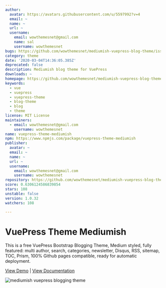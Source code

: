 ```yaml
---
author:
  avatar: https://avatars.githubusercontent.com/u/5597992?v=4
  email: ~
  name: ~
  url: ~
  username:
    email: wowthemesnet@gmail.com
    name: sal
    username: wowthemesnet
bugs: https://github.com/wowthemesnet/mediumish-vuepress-blog-theme/issues
category: theme
date: '2020-03-04T14:36:05.385Z'
deprecated: false
description: Mediumish blog theme for VuePress
downloads: ~
homepage: https://github.com/wowthemesnet/mediumish-vuepress-blog-theme#readme
keywords:
  - vue
  - vuepress
  - vuepress-theme
  - blog-theme
  - blog
  - theme
license: MIT License
maintainers:
  - email: wowthemesnet@gmail.com
    username: wowthemesnet
name: vuepress-theme-mediumish
npm: https://www.npmjs.com/package/vuepress-theme-mediumish
publisher:
  avatar: ~
  email: ~
  name: ~
  url: ~
  username:
    email: wowthemesnet@gmail.com
    username: wowthemesnet
repository: https://github.com/wowthemesnet/mediumish-vuepress-blog-theme
score: 0.6306124586839854
stars: 108
unstable: false
version: 1.0.32
watchers: 108

---
```



# VuePress Theme Mediumish

This is a free VuePress Bootstrap Blogging Theme, Medium styled, fully featured: multi author, search, categories, newsletter, Disqus, RSS, sitemap, TOC, Prism, 100% Github pages compatible, ready for automatic deployment.

[View Demo](https://wowthemesnet.github.io/vuepress-theme-mediumish/) | [View Documentation](https://bootstrapstarter.com/vuepress-theme-mediumish/)

![mediumish vuepress blogging theme](https://wowthemesnet.github.io/vuepress-theme-mediumish/assets/img/screenshot.jpg)
